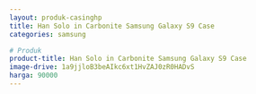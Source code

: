 ```yaml
---
layout: produk-casinghp
title: Han Solo in Carbonite Samsung Galaxy S9 Case
categories: samsung

# Produk
product-title: Han Solo in Carbonite Samsung Galaxy S9 Case
image-drive: 1a9jjloB3beAIkc6xt1HvZAJ0zR0HADvS
harga: 90000
---
```

